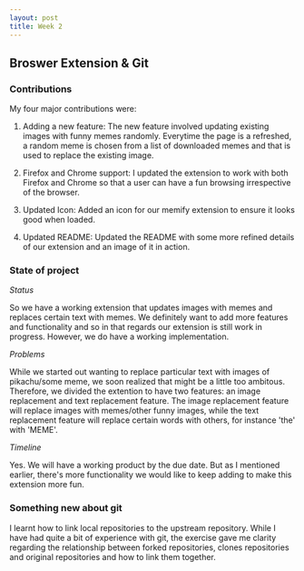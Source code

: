 ```yaml
---
layout: post
title: Week 2
---
```



## Broswer Extension & Git 

### Contributions

My four major contributions were: 
1. Adding a new feature: The new feature involved updating existing images with funny memes randomly. Everytime the page is a refreshed, a random meme is chosen from a list of downloaded memes and that is used to replace the existing image. 

2. Firefox and Chrome support: I updated the extension to work with both Firefox and Chrome so that a user can have a fun browsing irrespective of the browser. 

3. Updated Icon: Added an icon for our memify extension to ensure it looks good when loaded. 

4. Updated README: Updated the README with some more refined details of our extension and an image of it in action. 

### State of project

*Status*

So we have a working extension that updates images with memes and replaces certain text with memes. We definitely want to add more features and functionality and so in that regards our extension is still work in progress. However, we do have a working implementation. 

*Problems*

While we started out wanting to replace particular text with images of pikachu/some meme, we soon realized that might be a little too ambitous. Therefore, we divided the extention to have two features: an image replacement and text replacement feature. The image replacement feature will replace images with memes/other funny images, while the text replacement feature will replace certain words with others, for instance 'the' with 'MEME'. 

*Timeline*

Yes. We will have a working product by the due date. But as I mentioned earlier, there's more functionality we would like to keep adding to make this extension more fun. 

### Something new about git

I learnt how to link local repositories to the upstream repository. While I have had quite a bit of experience with git, the exercise gave me clarity regarding the relationship between forked repositories, clones repositories and original repositories and how to link them together.
